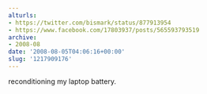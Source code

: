 ```yaml
---
alturls:
- https://twitter.com/bismark/status/877913954
- https://www.facebook.com/17803937/posts/565593793519
archive:
- 2008-08
date: '2008-08-05T04:06:16+00:00'
slug: '1217909176'
---
```


reconditioning my laptop battery.

